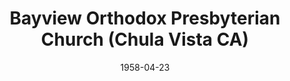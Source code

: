 ---
date: &id001 1958-04-23
end_date: null
location:
  address: 505 East Naples Street
  city: Chula Vista
  state: CA
minister:
- end: 1960-01-01
  name: Jack Peterson
  start: 1958-01-01
  type: Pastor
- end: 1970-01-01
  name: Robert Graham
  start: 1961-01-01
  type: Pastor
- end: 1971-01-01
  name: Eugene Saltzen
  start: 1970-01-01
  type: Pastor
- end: 1973-01-01
  name: John Johnston
  start: 1972-01-01
  type: Pastor
- end: 1977-01-01
  name: Larry Conard
  start: 1973-01-01
  type: Pastor
- end: 1982-01-01
  name: Lewis Ruff
  start: 1977-01-01
  type: Pastor
- end: null
  name: Roger Wagner
  start: 1983-01-01
  type: Pastor
- end: 1986-01-01
  name: Mark Maliepard
  start: 1982-01-01
  type: Associate Pastor
- end: 1985-01-01
  name: Vincent Ortiz
  start: 1984-01-01
  type: Associate Pastor
- end: 1995-01-01
  name: Gregory Bahnsen
  start: 1992-01-01
  type: Associate Pastor
- end: 1993-01-01
  name: Robert Needham
  start: 1992-01-01
  type: Associate Pastor
- end: 2006-01-01
  name: George Scipione
  start: 1992-01-01
  type: Associate Pastor
- end: 1998-01-01
  name: Kenneth Gentry, Jr.
  start: 1997-01-01
  type: Associate Pastor
ministers:
- Jack Peterson
- Robert Graham
- Eugene Saltzen
- John Johnston
- Larry Conard
- Lewis Ruff
- Roger Wagner
- Mark Maliepard
- Vincent Ortiz
- Gregory Bahnsen
- Robert Needham
- George Scipione
- Kenneth Gentry, Jr.
name: Bayview Orthodox Presbyterian Church
names:
- end: null
  name: Bayview Orthodox Presbyterian Church
  start: 1958-04-23
origination_date: *id001
raw_data: "California Chula Vista\nBayview Orthodox Presbyterian Church (April 23,\
  \ 1958\u2013 )\n505 East Naples Street\nPastors: Jack Peterson, 1958\u201360\nRobert\
  \ Graham, 1961\u201370\nEugene Saltzen, 1970\u201371\nJohn Johnston, 1972\u2013\
  73\nLarry Conard, 1973\u201377\nLewis Ruff, 1977\u201382\nRoger Wagner, 1983\u2013\
  \nAssoc. Pastors: Mark Maliepard, 1982\u201386\nVincent Ortiz, 1984\u201385\nGregory\
  \ Bahnsen, 1992\u201395\nRobert Needham, 1992\u201393\nGeorge Scipione, 1992\u2013\
  2006\nKenneth Gentry, Jr., 1997\u201398"
received_from: null
states:
- CA
status:
  active: true
  end_date: null
  reason: null
  received_from: null
  withdrawal_to: null
title: Bayview Orthodox Presbyterian Church (Chula Vista CA)
year_established:
- 1958

---